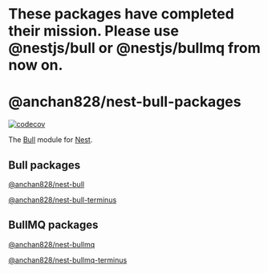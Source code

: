 # These packages have completed their mission. Please use @nestjs/bull or @nestjs/bullmq from now on.


# @anchan828/nest-bull-packages

[![codecov](https://codecov.io/gh/anchan828/nest-bull/branch/master/graph/badge.svg?token=T9UwUKE5Z5)](https://codecov.io/gh/anchan828/nest-bull)

The [Bull](https://github.com/OptimalBits/bull) module for [Nest](https://github.com/nestjs/nest).

## Bull packages

[@anchan828/nest-bull](https://github.com/anchan828/nest-bull/tree/master/packages/bull)

[@anchan828/nest-bull-terminus](https://github.com/anchan828/nest-bull/tree/master/packages/terminus)

## BullMQ packages

[@anchan828/nest-bullmq](https://github.com/anchan828/nest-bull/tree/master/packages/bullmq)

[@anchan828/nest-bullmq-terminus](https://github.com/anchan828/nest-bull/tree/master/packages/bullmq-terminus)
